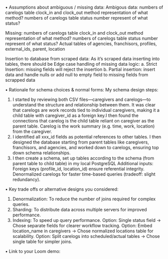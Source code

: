 •	Assumptions about ambiguous / missing data:
Ambigous data:
numbers of carelogs table clock_in and clock_out method representation of what method?
numbers of carelogs table status number represent of what status?

Missing:
numbers of carelogs table clock_in and clock_out method representation of what method?
numbers of carelogs table status number represent of what status?
Actual tables of agencies, franchisors, profiles, external_ids, parent, location

Insertion to database from scraped data:
As it’s scraped data inserting into tables, there should be Edge case handling of missing data logic: 
a.	Strict Insertion: missing fields will reject the insertion
b.	Partial insertion: insert data and handle nulls or add null to empty field to missing fields from scrapped data


•	Rationale for schema choices & normal forms:
My schema design steps: 
1.	I started by reviewing both CSV files—caregivers and carelogs—to understand the structure and relationship between them. It was clear that carelogs are work records tied to individual caregivers, making it a child table with caregiver_id as a foreign key.I then found the connections that carelog is the child table reliant on caregiver as the parent table. Carelog is the work summary (e.g. time, work, location) from the caregiver.
2.	I identified all xxx_id fields as potential references to other tables. I then designed the database starting from parent tables like caregivers, franchisors, and agencies, and worked down to carelogs, ensuring top down schema relationships.
3.	I then create a schema, set up tables according to the schema (from parent table to child table) in my local PostgreSQL 
Additional inputs:
 Foreign keys (profile_id, location_id) ensure referential integrity.
 Denormalized carelogs for faster time-based queries (tradeoff: slight redundancy).

•	Key trade offs or alternative designs you considered:
 1.	Denormalization:	To reduce the number of joins required for complex queries.
 2.	Sharding:	To distribute data across multiple servers for improved performance.
 3.	Indexing:	To speed up query performance.
  Option: Single status field → Chose separate fields for clearer workflow tracking.
  Option: Embed location_name in caregivers → Chose normalized locations table for scalability.
  Option: Split carelogs into scheduled/actual tables → Chose single table for simpler joins.

•	Link to your Loom demo:

